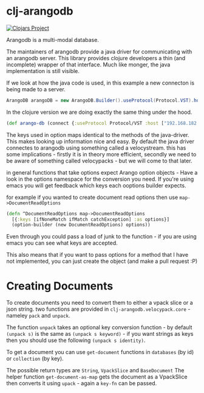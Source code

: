 # clj-arangodb

[![Clojars Project](https://img.shields.io/clojars/v/beoliver/clj-arangodb.svg)](https://clojars.org/beoliver/clj-arangodb)

Arangodb is a multi-modal database.

The maintainers of arangodb provide a java driver for communicating with an arangodb server.
This library provides clojure developers a thin (and incomplete) wrapper of that interface.
Much like monger, the java implementation is still visible.

If we look at how the java code is used, in this example a new connecton is being made to a server.
```java
ArangoDB arangoDB = new ArangoDB.Builder().useProtocol(Protocol.VST).host("192.168.182.50", 8888).build();
```
In the clojure version we are doing exactly the same thing under the hood.
```clojure
(def arango-db (connect {:useProtocol Protocol/VST :host ["192.168.182.50" 8888]}))
```
The keys used in option maps identical to the methods of the java-driver. This makes looking up information nice and easy.
By default the java driver connectes to arangodb using something called a velocystream.
this has some implications - firstly it is in theory more efficient, secondly we need to be aware of something called velocypacks - but we will come to that later.

in general functions that take options expect Arango option objects -
Have a look in the options namespace for the conversion you need.
If you're using emacs you will get feedback which keys each ooptions builder expects.

for example if you wanted to create document read options then use `map->DocumentReadOptions`
```clojure
(defn ^DocumentReadOptions map->DocumentReadOptions
  [{:keys [ifNoneMatch ifMatch catchException] :as options}]
  (option-builder (new DocumentReadOptions) options))
```
Even through you could pass a load of junk to the function - if you are using emacs you can see what keys are accepted.

This also means that if you want to pass options for a method that I have not implemented, you can just create the object (and make a pull request :P)


# Creating Documents

To create documents you need to convert them to either a vpack slice or a json string.
two functions are provided in `clj-arangodb.velocypack.core` - nameley `pack` and `unpack`.


The function `unpack` takes an optional key conversion function - by default `(unpack s)` is the same as `(unpack s keyword)` - if you want strings as keys then you should use the following `(unpack s identity)`.

To get a document you can use `get-document` functions in `databases` (by id) or `collection` (by key).

The possible return types are `String`, `VpackSlice` and `BaseDocument`
The helper function `get-document-as-map` gets the document as a VpackSlice then converts it using `upack` - again a `key-fn` can be passed.